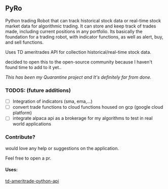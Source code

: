 ## PyRo
Python trading Robot that can track historical stock data or real-time stock market data for algorithmic trading. It can store and keep track of trades made, including
current positions in any portfolio. Its basically the foundation for a trading robot, with indicator functions, as well as alert, buy, and sell functions.

Uses TD ameritrades API for collection historical/real-time stock data.

decided to open this to the open-source community because I haven't found time to add to it yet..

*This has been my Quarantine project and It's definitely far from done.*

### TODOS: (future additions)
- [ ] Integration of indicators (sma, ema,...)
- [ ] convert trade functions to cloud functions housed on gcp (google cloud platform)
- [ ] integrate alpaca api as a brokerage for my algorithms to test in real world applications

### Contribute?
would love any help or suggestions on the application.

Feel free to open a pr.


#### Uses:
[td-ameritrade-python-api](https://github.com/areed1192/td-ameritrade-python-api)
